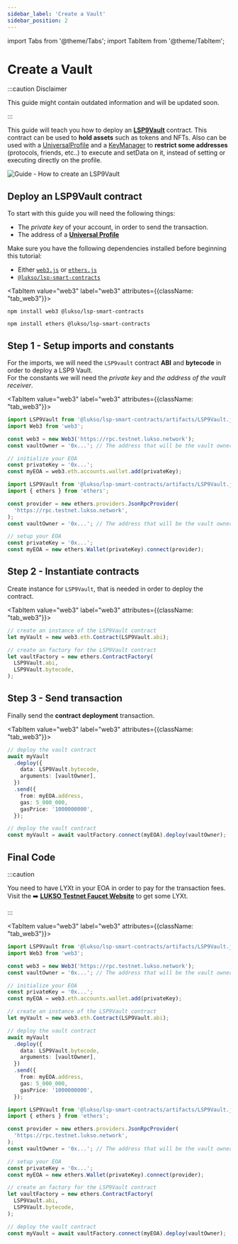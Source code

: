 ```yaml
---
sidebar_label: 'Create a Vault'
sidebar_position: 2
---
```


import Tabs from '@theme/Tabs';
import TabItem from '@theme/TabItem';

# Create a Vault

:::caution Disclaimer

This guide might contain outdated information and will be updated soon.

:::

This guide will teach you how to deploy an **[LSP9Vault](../../contracts/contracts/LSP9Vault/LSP9Vault.md)** contract. This contract can be used to **hold assets** such as tokens and NFTs. Also can be used with a [UniversalProfile](../../standards/universal-profile/introduction.md) and a [KeyManager](../../standards/universal-profile/lsp6-key-manager.md) to **restrict some addresses** (protocols, friends, etc..) to execute and setData on it, instead of setting or executing directly on the profile.

![Guide - How to create an LSP9Vault](/img/guides/lsp9/LSP9VaultGuide.jpeg)

## Deploy an LSP9Vault contract

To start with this guide you will need the following things:

- The _private key_ of your account, in order to send the transaction.
- The address of a [**Universal Profile**](../../standards/universal-profile/lsp0-erc725account.md)

Make sure you have the following dependencies installed before beginning this tutorial:

- Either [`web3.js`](https://github.com/web3/web3.js) or [`ethers.js`](https://github.com/ethers-io/ethers.js/)
- [`@lukso/lsp-smart-contracts`](https://github.com/lukso-network/lsp-smart-contracts/)

<Tabs>
  
  <TabItem value="web3" label="web3"  attributes={{className: "tab_web3"}}>

```shell title="Install the dependencies"
npm install web3 @lukso/lsp-smart-contracts
```

  </TabItem>

  <TabItem value="ethers" label="ethers.js">

```shell title="Install the dependencies"
npm install ethers @lukso/lsp-smart-contracts
```

  </TabItem>

</Tabs>

## Step 1 - Setup imports and constants​

For the imports, we will need the `LSP9vault` contract **ABI** and **bytecode** in order to deploy a LSP9 Vault.  
For the constants we will need the _private key_ and _the address of the vault receiver_.

<Tabs>
  
  <TabItem value="web3" label="web3"  attributes={{className: "tab_web3"}}>

```typescript title="Imports & Constants"
import LSP9Vault from '@lukso/lsp-smart-contracts/artifacts/LSP9Vault.json';
import Web3 from 'web3';

const web3 = new Web3('https://rpc.testnet.lukso.network');
const vaultOwner = '0x...'; // The address that will be the vault owner

// initialize your EOA
const privateKey = '0x...';
const myEOA = web3.eth.accounts.wallet.add(privateKey);
```

  </TabItem>

  <TabItem value="ethers" label="ethers.js">

```typescript title="Imports & Constants"
import LSP9Vault from '@lukso/lsp-smart-contracts/artifacts/LSP9Vault.json';
import { ethers } from 'ethers';

const provider = new ethers.providers.JsonRpcProvider(
  'https://rpc.testnet.lukso.network',
);
const vaultOwner = '0x...'; // The address that will be the vault owner

// setup your EOA
const privateKey = '0x...';
const myEOA = new ethers.Wallet(privateKey).connect(provider);
```

  </TabItem>

</Tabs>

## Step 2 - Instantiate contracts

Create instance for `LSP9Vault`, that is needed in order to deploy the contract.

<Tabs>
  
  <TabItem value="web3" label="web3"  attributes={{className: "tab_web3"}}>

```typescript title="Contract instance"
// create an instance of the LSP9Vault contract
let myVault = new web3.eth.Contract(LSP9Vault.abi);
```

  </TabItem>

  <TabItem value="ethers" label="ethers.js">

```typescript title="Contract instance"
// create an factory for the LSP9Vault contract
let vaultFactory = new ethers.ContractFactory(
  LSP9Vault.abi,
  LSP9Vault.bytecode,
);
```

  </TabItem>

</Tabs>

## Step 3 - Send transaction

Finally send the **contract deployment** transaction.

<Tabs>
  
  <TabItem value="web3" label="web3"  attributes={{className: "tab_web3"}}>

```typescript title="Sending contract deployment transaction"
// deploy the vault contract
await myVault
  .deploy({
    data: LSP9Vault.bytecode,
    arguments: [vaultOwner],
  })
  .send({
    from: myEOA.address,
    gas: 5_000_000,
    gasPrice: '1000000000',
  });
```

  </TabItem>

  <TabItem value="ethers" label="ethers.js">

```typescript title="Sending contract deployment transaction"
// deploy the vault contract
const myVault = await vaultFactory.connect(myEOA).deploy(vaultOwner);
```

  </TabItem>

</Tabs>

## Final Code

:::caution

You need to have LYXt in your EOA in order to pay for the transaction fees. Visit the :arrow_right: **[LUKSO Testnet Faucet Website](https://faucet.testnet.lukso.network/)** to get some LYXt.

:::

<Tabs>
  
  <TabItem value="web3" label="web3"  attributes={{className: "tab_web3"}}>

```typescript title="Deploying the vault"
import LSP9Vault from '@lukso/lsp-smart-contracts/artifacts/LSP9Vault.json';
import Web3 from 'web3';

const web3 = new Web3('https://rpc.testnet.lukso.network');
const vaultOwner = '0x...'; // The address that will be the vault owner

// initialize your EOA
const privateKey = '0x...';
const myEOA = web3.eth.accounts.wallet.add(privateKey);

// create an instance of the LSP9Vault contract
let myVault = new web3.eth.Contract(LSP9Vault.abi);

// deploy the vault contract
await myVault
  .deploy({
    data: LSP9Vault.bytecode,
    arguments: [vaultOwner],
  })
  .send({
    from: myEOA.address,
    gas: 5_000_000,
    gasPrice: '1000000000',
  });
```

  </TabItem>

  <TabItem value="ethers" label="ethers.js">

```typescript title="Deploying the vault"
import LSP9Vault from '@lukso/lsp-smart-contracts/artifacts/LSP9Vault.json';
import { ethers } from 'ethers';

const provider = new ethers.providers.JsonRpcProvider(
  'https://rpc.testnet.lukso.network',
);
const vaultOwner = '0x...'; // The address that will be the vault owner

// setup your EOA
const privateKey = '0x...';
const myEOA = new ethers.Wallet(privateKey).connect(provider);

// create an factory for the LSP9Vault contract
let vaultFactory = new ethers.ContractFactory(
  LSP9Vault.abi,
  LSP9Vault.bytecode,
);

// deploy the vault contract
const myVault = await vaultFactory.connect(myEOA).deploy(vaultOwner);
```

  </TabItem>

</Tabs>
